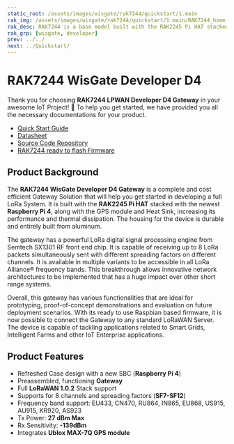 ```yaml
---
static_root: /assets/images/wisgate/rak7244/quickstart/1.main
rak_img: /assets/images/wisgate/rak7244/quickstart/1.main/RAK7244_home.png
rak_desc: RAK7244 is a base model built with the RAK2245 Pi HAT stacked with the newest Raspberry Pi 4, along with the GPS module and heat sink, which increase the performance and thermal dissipation. With its ready to use Raspbian based firmware, it is easy to connect the gateway to any standard LoRaWAN Server. Thus, the device is capable of tackling applications related to Smart Grids, Intelligent Farms, and other IoT Enterprise applications.
rak_grp: [wisgate, developer]
prev: ../../
next: ../Quickstart/
---
```


# RAK7244 WisGate Developer D4
Thank you for choosing **RAK7244 LPWAN Developer D4 Gateway** in your awesome IoT Project! 🎉 To help you get started, we have provided you all the necessary documentations for your product.

* [Quick Start Guide](../Quickstart/)
* [Datasheet](../Datasheet/)
* [Source Code Repository](https://github.com/RAKWireless/rak_common_for_gateway)
* [RAK7244 ready to flash Firmware](https://downloads.rakwireless.com/LoRa/Developer-LoRaWAN-Gateway-RAK7244%26RAK7244P/Firmware/RAK7244_Latest_Firmware.zip)


## Product Background

The **RAK7244 WisGate Developer D4 Gateway** is a complete and cost efficient Gateway Solution that will help you get started in developing a full LoRa System. It is built with the **RAK2245 Pi HAT** stacked with the newest **Raspberry Pi 4**, along with the GPS module and Heat Sink, increasing its performance and thermal dissipation. The housing for the device is durable and entirely built from aluminum.

The gateway has a powerful LoRa digital signal processing engine from Semtech SX1301 RF front end chip. It is capable of receiving up to 8 LoRa packets simultaneously sent with different spreading factors on different channels. It is available in multiple variants to be accessible in all LoRa Alliance® frequency bands. This breakthrough allows innovative network architectures to be implemented that has a huge impact over other short range systems.

Overall, this gateway has various functionalities that are ideal for prototyping, proof-of-concept demonstrations and evaluation on future deployment scenarios. With its ready to use Raspbian based firmware, it is now possible to connect the Gateway to any standard LoRaWAN Server. The device is capable of tackling applications related to Smart Grids, Intelligent Farms and other IoT Enterprise applications.


## Product Features

- Refreshed Case design with a new SBC (**Raspberry Pi 4**)
- Preassembled, functioning **Gateway**
- Full **LoRaWAN 1.0.2** Stack support
- Supports for 8 channels and spreading factors (**SF7-SF12**)
- Frequency band support: EU433, CN470, RU864, IN865, EU868, US915, AU915, KR920, AS923
- Tx Power: **27 dBm Max**
- Rx Sensitivity: **-139dBm**
- Integrates **Ublox MAX-7Q GPS module**


